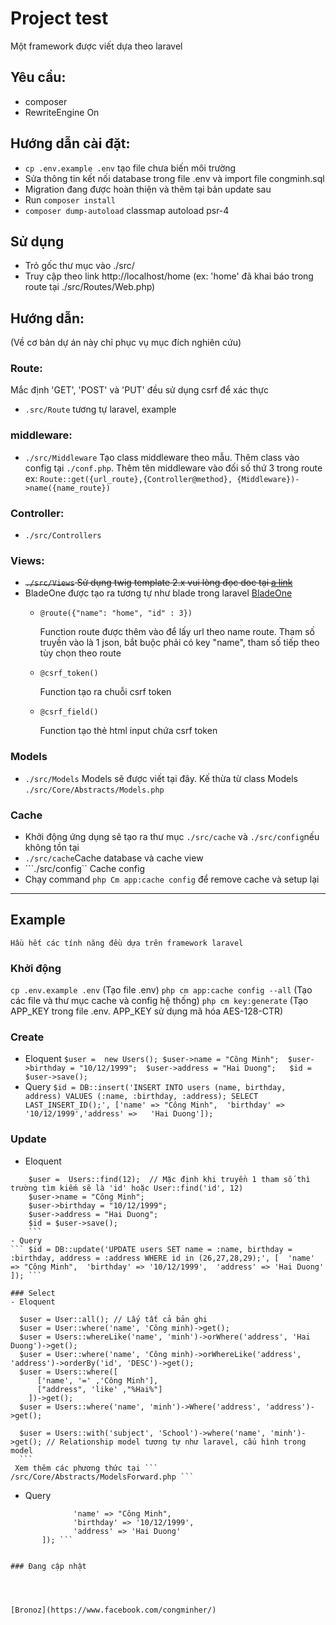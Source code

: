 # Project test
Một framework được viết dựa theo laravel

## Yêu cầu:
 - composer
 - RewriteEngine On


## Hướng dẫn cài đặt:
- ```cp .env.example .env``` tạo file chưa biến môi trường
- Sửa thông tin kết nối database trong file .env và import file congminh.sql
- Migration đang được hoàn thiện và thêm tại bản update sau
- Run ``` composer install ```
- ``` composer dump-autoload ``` classmap autoload psr-4

## Sử dụng
- Trỏ gốc thư mục vào ./src/
- Truy cập theo link http://localhost/home (ex: 'home' đã khai báo trong route tại ./src/Routes/Web.php)

## Hướng dẫn:
 (Về cơ bản dự án này chỉ phục vụ mục đích nghiên cứu)
 ### Route:
 Mắc định 'GET', 'POST' và 'PUT' đều sử dụng csrf để xác thực
  - ``` .src/Route ``` tương tự laravel, example

 ### middleware:
  - ``` ./src/Middleware ``` Tạo class middleware theo mẫu. Thêm class vào config tại ``` ./conf.php ```. Thêm tên middleware vào đối số thứ 3 trong route ex: ``` Route::get({url_route},{Controller@method}, {Middleware})->name({name_route}) ```

 ### Controller:
  - ``` ./src/Controllers ```

 ### Views:
  - ~~``` ./src/Views ``` Sử dụng twig template 2.x vui lòng đọc doc tại [a link](https://twig.symfony.com/doc/2.x/)~~
  - BladeOne được tạo ra tương tự như blade trong laravel [BladeOne](https://github.com/EFTEC/BladeOne)
    * <pre><code>@route({"name": "home", "id" : 3})</code></pre> Function route được thêm vào để lấy url theo name route. Tham số truyền vào là 1 json, bắt buộc phải có key "name", tham số tiếp theo tùy chọn theo route
    * <pre><code>@csrf_token()</code></pre> Function tạo ra chuỗi csrf token
    * <pre><code>@csrf_field()</code></pre> Function tạo thẻ html input chứa csrf token


 ### Models
  - ``` ./src/Models ``` Models sẽ được viết tại đây. Kế thừa từ class Models ``` ./src/Core/Abstracts/Models.php ```

 ### Cache
  - Khởi động ứng dụng sẽ tạo ra thư mục ```./src/cache``` và ```./src/config```nếu không tồn tại
  - ```./src/cache```Cache database và cache view
  - ```./src/config`` Cache config
  - Chạy command ```php Cm app:cache config``` để remove cache và setup lại

  -------------------------------

  ## Example
    Hầu hết các tính năng đều dựa trên framework laravel

  ### Khởi động
  ``` cp .env.example .env ``` (Tạo file .env)
  ``` php cm app:cache config --all ``` (Tạo các file và thư mục cache và config hệ thống)
  ``` php cm key:generate ``` (Tạo APP_KEY trong file .env. APP_KEY sử dụng mã hóa AES-128-CTR)
  ### Create
  - Eloquent
 ``` $user =  new Users(); $user->name = "Công Minh";  $user->birthday = "10/12/1999";  $user->address = "Hai Duong";   $id = $user->save(); ```
  - Query
 ``` $id = DB::insert('INSERT INTO users (name, birthday, address) VALUES (:name, :birthday, :address); SELECT LAST_INSERT_ID();', ['name' => "Công Minh",  'birthday' =>   '10/12/1999','address' =>   'Hai Duong']); ```

  ### Update
  - Eloquent
  ```
      $user =  Users::find(12);  // Mặc định khi truyền 1 tham số thì trường tìm kiếm sẽ là 'id' hoặc User::find('id', 12)
      $user->name = "Công Minh";
      $user->birthday = "10/12/1999";
      $user->address = "Hai Duong";
      $id = $user->save();
      ```
  - Query
  ``` $id = DB::update('UPDATE users SET name = :name, birthday = :birthday, address = :address WHERE id in (26,27,28,29);', [  'name' => "Công Minh",  'birthday' => '10/12/1999',  'address' => 'Hai Duong'  ]); ```
         
  ### Select
  - Eloquent
  ```
      $user = User::all(); // Lấy tất cả bản ghi
      $user = User::where('name', 'Công minh)->get();
      $user = Users::whereLike('name', 'minh')->orWhere('address', 'Hai Duong')->get();
      $user = User::where('name', 'Công minh)->orWhereLike('address', 'address')->orderBy('id', 'DESC')->get();
      $user = Users::where([
          ['name', '=' ,'Công Minh'],
          ["address", 'like' ,"%Hai%"]
        ])->get();
      $user = Users::where('name', 'minh')->Where('address', 'address')->get();

      $user = Users::with('subject', 'School')->where('name', 'minh')->get(); // Relationship model tương tự như laravel, cấu hình trong model
      ```
     Xem thêm các phương thức tại ``` /src/Core/Abstracts/ModelsForward.php ```
  - Query
  ``` $id = DB::update('UPDATE users SET name = :name, birthday = :birthday, address = :address WHERE id in (26,27,28,29);', [
                'name' => "Công Minh",
                'birthday' => '10/12/1999',
                'address' => 'Hai Duong'
         ]); ```


### Đang cập nhật 

  


[Bronoz](https://www.facebook.com/congminher/)